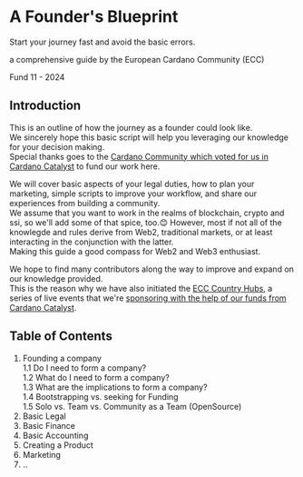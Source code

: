 # A Founder's Blueprint
Start your journey fast and avoid the basic errors.  

a comprehensive guide by the European Cardano Community (ECC)  

Fund 11 - 2024  


## Introduction

This is an outline of how the journey as a founder could look like.  
We sincerely hope this basic script will help you leveraging our knowledge for your decision making.  
Special thanks goes to the [Cardano Community which voted for us in Cardano Catalyst](https://cardano.ideascale.com/c/idea/112747) to fund our work here.  

We will cover basic aspects of your legal duties, how to plan your marketing, simple scripts to improve your workflow, and share our experiences from building a community.  
We assume that you want to work in the realms of blockchain, crypto and ssi, so we'll add some of that spice, too.😊 
However, most if not all of the knowlegde and rules derive from Web2, traditional markets, or at least interacting in the conjunction with the latter.  
Making this guide a good compass for Web2 and Web3 enthusiast.  

We hope to find many contributors along the way to improve and expand on our knowledge provided.  
This is the reason why we have also initiated the [ECC Country Hubs](), a series of live events that we're [sponsoring with the help of our funds from Cardano Catalyst](https://github.com/eucardano/operations-framework/blob/main/countryhubs/event-params.md).    


## Table of Contents

1. Founding a company  
   1.1 Do I need to form a company?  
   1.2 What do I need to form a company?  
   1.3 What are the implications to form a company?  
   1.4 Bootstrapping vs. seeking for Funding  
   1.5 Solo vs. Team vs. Community as a Team (OpenSource)  
2. Basic Legal
3. Basic Finance
4. Basic Accounting  
5. Creating a Product  
6. Marketing  
7. ..  



